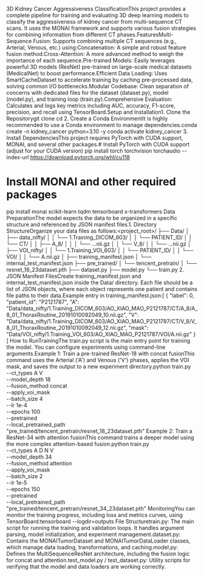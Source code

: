 3D Kidney Cancer Aggressiveness ClassificationThis project provides a complete pipeline for training and evaluating 3D deep learning models to classify the aggressiveness of kidney cancer from multi-sequence CT scans. It uses the MONAI framework and supports various fusion strategies for combining information from different CT phases.FeaturesMulti-Sequence Fusion: Supports combining multiple CT sequences (e.g., Arterial, Venous, etc.) using:Concatenation: A simple and robust feature fusion method.Cross-Attention: A more advanced method to weigh the importance of each sequence.Pre-trained Models: Easily leverages powerful 3D models (ResNet) pre-trained on large-scale medical datasets (MedicalNet) to boost performance.Efficient Data Loading: Uses SmartCacheDataset to accelerate training by caching pre-processed data, solving common I/O bottlenecks.Modular Codebase: Clean separation of concerns with dedicated files for the dataset (dataset.py), model (model.py), and training loop (train.py).Comprehensive Evaluation: Calculates and logs key metrics including AUC, accuracy, F1-score, precision, and recall using TensorBoard.Setup and Installation1. Clone the Repositorygit clone <your-repository-url>
cd <your-repository-name>
2. Create a Conda EnvironmentIt is highly recommended to use a Conda environment to manage dependencies.conda create -n kidney_cancer python=3.10 -y
conda activate kidney_cancer
3. Install DependenciesThis project requires PyTorch with CUDA support, MONAI, and several other packages.# Install PyTorch with CUDA support (adjust for your CUDA version)
pip install torch torchvision torchaudio --index-url https://download.pytorch.org/whl/cu118

# Install MONAI and other required packages
pip install monai scikit-learn tqdm tensorboard x-transformers
Data PreparationThe model expects the data to be organized in a specific structure and referenced by JSON manifest files.1. Directory StructureOrganize your data files as follows:<project_root>/
├── Data/
│   ├── data_nifty/
│   │   └── 1.Training_DICOM_603/
│   │       └── PATIENT_ID/
│   │           └── CT/
│   │               ├── A_8/
│   │               │   └── ...nii.gz
│   │               └── V_8/
│   │                   └── ...nii.gz
│   ├── VOI_nifty/
│   │   └── 1.Training_VOI_603/
│   │       └── PATIENT_ID/
│   │           └── VOI/
│   │               └── A.nii.gz
│   ├── training_manifest.json
│   └── internal_test_manifest.json
├── pre_trained/
│   └── tencent_pretrain/
│       └── resnet_18_23dataset.pth
├── dataset.py
├── model.py
└── train.py
2. JSON Manifest FilesCreate training_manifest.json and internal_test_manifest.json inside the Data/ directory. Each file should be a list of JSON objects, where each object represents one patient and contains file paths to their data.Example entry in training_manifest.json:[
  {
    "label": 0,
    "patient_id": "P2121787",
    "A": "Data/data_nifty/1.Training_DICOM_603/AO_XIAO_MAO_P2121787/CT/A_8/A_8_01_ThoraxRoutine_20191010092049_10.nii.gz",
    "V": "Data/data_nifty/1.Training_DICOM_603/AO_XIAO_MAO_P2121787/CT/V_8/V_8_01_ThoraxRoutine_20191010092049_12.nii.gz",
    "mask": "Data/VOI_nifty/1.Training_VOI_603/AO_XIAO_MAO_P2121787/VOI/A.nii.gz"
  }
]
How to RunTrainingThe train.py script is the main entry point for training the model. You can configure experiments using command-line arguments.Example 1: Train a pre-trained ResNet-18 with concat fusionThis command uses the Arterial ('A') and Venous ('V') phases, applies the VOI mask, and saves the output to a new experiment directory.python train.py \
    --ct_types A V \
    --model_depth 18 \
    --fusion_method concat \
    --apply_voi_mask \
    --batch_size 4 \
    --lr 1e-4 \
    --epochs 100 \
    --pretrained \
    --local_pretrained_path "pre_trained/tencent_pretrain/resnet_18_23dataset.pth"
Example 2: Train a ResNet-34 with attention fusionThis command trains a deeper model using the more complex attention-based fusion.python train.py \
    --ct_types A D N V \
    --model_depth 34 \
    --fusion_method attention \
    --apply_voi_mask \
    --batch_size 2 \
    --lr 1e-5 \
    --epochs 150 \
    --pretrained \
    --local_pretrained_path "pre_trained/tencent_pretrain/resnet_34_23dataset.pth"
MonitoringYou can monitor the training progress, including loss and metrics curves, using TensorBoard:tensorboard --logdir=outputs
File Structuretrain.py: The main script for running the training and validation loops. It handles argument parsing, model initialization, and experiment management.dataset.py: Contains the MONAITumorDataset and MONAITumorDataLoader classes, which manage data loading, transformations, and caching.model.py: Defines the MultiSequenceResNet architecture, including the fusion logic for concat and attention.test_model.py / test_dataset.py: Utility scripts for verifying that the model and data loaders are working correctly.